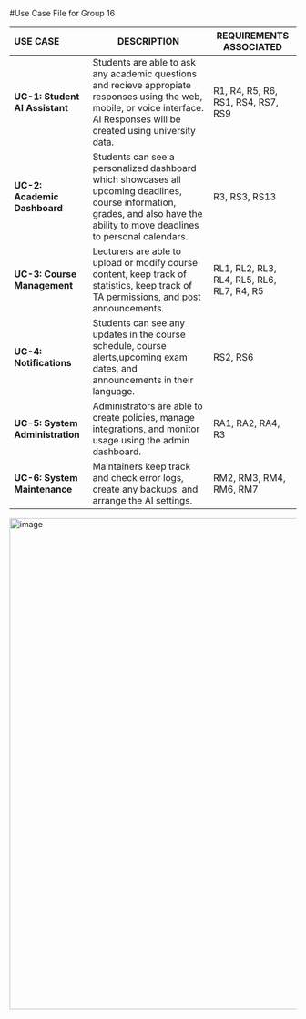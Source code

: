  #Use Case File for Group 16

| **USE CASE** | **DESCRIPTION** | **REQUIREMENTS ASSOCIATED** |
|:----------------|--------------|---------------------------|
| **UC-1: Student AI Assistant** | Students are able to ask any academic questions and recieve appropiate responses using the web, mobile, or voice interface. AI Responses will be created using university data.  | R1, R4, R5, R6, RS1, RS4, RS7, RS9 |
| **UC-2: Academic Dashboard** | Students can see a personalized dashboard which showcases all upcoming deadlines, course information, grades, and also have the ability to move deadlines to personal calendars. | R3, RS3, RS13 |
| **UC-3: Course Management** | Lecturers are able to upload or modify course content, keep track of statistics, keep track of TA permissions, and post announcements. | RL1, RL2, RL3, RL4, RL5, RL6, RL7, R4, R5 |
| **UC-4: Notifications** | Students can see any updates in the course schedule, course alerts,upcoming exam dates, and announcements in their language. | RS2, RS6 |
| **UC-5: System Administration** | Administrators are able to create policies, manage integrations, and monitor usage using the admin dashboard. | RA1, RA2, RA4, R3 |
| **UC-6: System Maintenance** | Maintainers keep track and check error logs, create any backups, and arrange the AI settings. | RM2, RM3, RM4, RM6, RM7 |

<img width="975" height="863" alt="image" src="https://github.com/user-attachments/assets/0f52ebac-9101-4475-be0e-754344ca1bde" />
